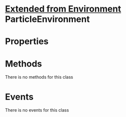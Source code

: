 <style>
  .md-content__button {
    display: none;
  }
</style>

# [Extended from Environment](Environment.md) ParticleEnvironment 
 
# Properties



# Methods
There is no methods for this class

# Events
There is no events for this class


